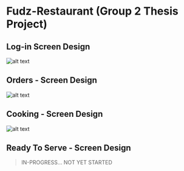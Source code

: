 # Fudz-Restaurant (Group 2 Thesis Project)
## Log-in Screen Design
![alt text](https://i.ibb.co/6PqSPk9/Untitled.png)
## Orders - Screen Design
![alt text](https://i.ibb.co/z2RgqmW/design1.png)
## Cooking - Screen Design
![alt text](https://i.ibb.co/DVFdS4v/design2.png)
## Ready To Serve - Screen Design
> IN-PROGRESS... NOT YET STARTED

